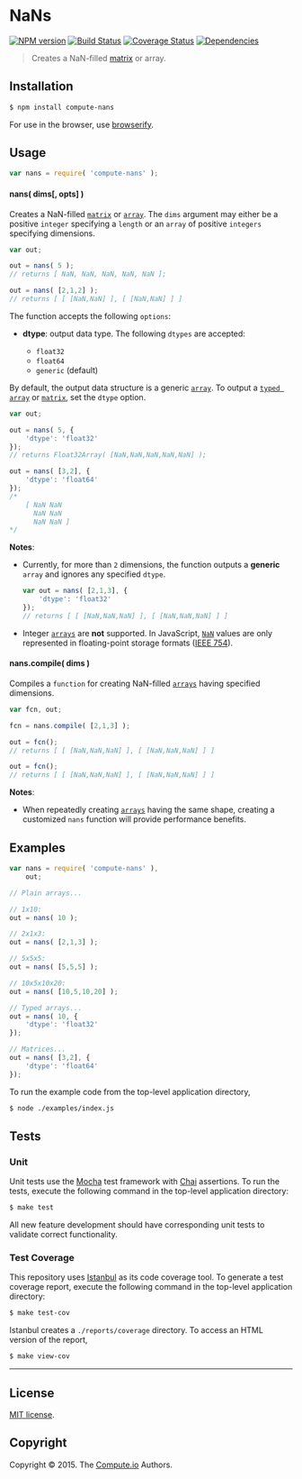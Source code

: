 NaNs
===
[![NPM version][npm-image]][npm-url] [![Build Status][travis-image]][travis-url] [![Coverage Status][coveralls-image]][coveralls-url] [![Dependencies][dependencies-image]][dependencies-url]

> Creates a NaN-filled [matrix](https://github.com/dstructs/matrix) or array.


## Installation

``` bash
$ npm install compute-nans
```

For use in the browser, use [browserify](https://github.com/substack/node-browserify).


## Usage

``` javascript
var nans = require( 'compute-nans' );
```

#### nans( dims[, opts] )

Creates a NaN-filled [`matrix`](https://github.com/dstructs/matrix) or [`array`](https://developer.mozilla.org/en-US/docs/Web/JavaScript/Reference/Global_Objects/Array). The `dims` argument may either be a positive `integer` specifying a `length` or an `array` of positive `integers` specifying dimensions.

``` javascript
var out;

out = nans( 5 );
// returns [ NaN, NaN, NaN, NaN, NaN ];

out = nans( [2,1,2] );
// returns [ [ [NaN,NaN] ], [ [NaN,NaN] ] ]
```

The function accepts the following `options`:

*	__dtype__: output data type. The following `dtypes` are accepted:

	-	`float32`
	-	`float64`
	-	`generic` (default)

By default, the output data structure is a generic [`array`](https://developer.mozilla.org/en-US/docs/Web/JavaScript/Reference/Global_Objects/Array). To output a [`typed array`](https://developer.mozilla.org/en-US/docs/Web/JavaScript/Typed_arrays) or [`matrix`](https://github.com/dstructs/matrix), set the `dtype` option.

``` javascript
var out;

out = nans( 5, {
	'dtype': 'float32'
});
// returns Float32Array( [NaN,NaN,NaN,NaN,NaN] );

out = nans( [3,2], {
	'dtype': 'float64'
});
/*
	[ NaN NaN
	  NaN NaN
	  NaN NaN ]
*/
```

__Notes__:
*	Currently, for more than `2` dimensions, the function outputs a __generic__ `array` and ignores any specified `dtype`.

	``` javascript
	var out = nans( [2,1,3], {
		'dtype': 'float32'
	});
	// returns [ [ [NaN,NaN,NaN] ], [ [NaN,NaN,NaN] ] ]
	```
*	Integer [`arrays`](https://developer.mozilla.org/en-US/docs/Web/JavaScript/Typed_arrays) are __not__ supported. In JavaScript, [`NaN`](https://en.wikipedia.org/wiki/NaN) values are only represented in floating-point storage formats ([IEEE 754](https://en.wikipedia.org/wiki/IEEE_floating_point)).


#### nans.compile( dims )

Compiles a `function` for creating NaN-filled [`arrays`](https://developer.mozilla.org/en-US/docs/Web/JavaScript/Reference/Global_Objects/Array) having specified dimensions.

``` javascript
var fcn, out;

fcn = nans.compile( [2,1,3] );

out = fcn();
// returns [ [ [NaN,NaN,NaN] ], [ [NaN,NaN,NaN] ] ]

out = fcn();
// returns [ [ [NaN,NaN,NaN] ], [ [NaN,NaN,NaN] ] ]
```

__Notes__:
*	When repeatedly creating [`arrays`](https://developer.mozilla.org/en-US/docs/Web/JavaScript/Reference/Global_Objects/Array) having the same shape, creating a customized `nans` function will provide performance benefits.




## Examples

``` javascript
var nans = require( 'compute-nans' ),
	out;

// Plain arrays...

// 1x10:
out = nans( 10 );

// 2x1x3:
out = nans( [2,1,3] );

// 5x5x5:
out = nans( [5,5,5] );

// 10x5x10x20:
out = nans( [10,5,10,20] );

// Typed arrays...
out = nans( 10, {
	'dtype': 'float32'
});

// Matrices...
out = nans( [3,2], {
	'dtype': 'float64'
});
```

To run the example code from the top-level application directory,

``` bash
$ node ./examples/index.js
```


## Tests

### Unit

Unit tests use the [Mocha](http://mochajs.org/) test framework with [Chai](http://chaijs.com) assertions. To run the tests, execute the following command in the top-level application directory:

``` bash
$ make test
```

All new feature development should have corresponding unit tests to validate correct functionality.


### Test Coverage

This repository uses [Istanbul](https://github.com/gotwarlost/istanbul) as its code coverage tool. To generate a test coverage report, execute the following command in the top-level application directory:

``` bash
$ make test-cov
```

Istanbul creates a `./reports/coverage` directory. To access an HTML version of the report,

``` bash
$ make view-cov
```


---
## License

[MIT license](http://opensource.org/licenses/MIT).


## Copyright

Copyright &copy; 2015. The [Compute.io](https://github.com/compute-io) Authors.


[npm-image]: http://img.shields.io/npm/v/compute-nans.svg
[npm-url]: https://npmjs.org/package/compute-nans

[travis-image]: http://img.shields.io/travis/compute-io/nans/master.svg
[travis-url]: https://travis-ci.org/compute-io/nans

[coveralls-image]: https://img.shields.io/coveralls/compute-io/nans/master.svg
[coveralls-url]: https://coveralls.io/r/compute-io/nans?branch=master

[dependencies-image]: http://img.shields.io/david/compute-io/nans.svg
[dependencies-url]: https://david-dm.org/compute-io/nans

[dev-dependencies-image]: http://img.shields.io/david/dev/compute-io/nans.svg
[dev-dependencies-url]: https://david-dm.org/dev/compute-io/nans

[github-issues-image]: http://img.shields.io/github/issues/compute-io/nans.svg
[github-issues-url]: https://github.com/compute-io/nans/issues
